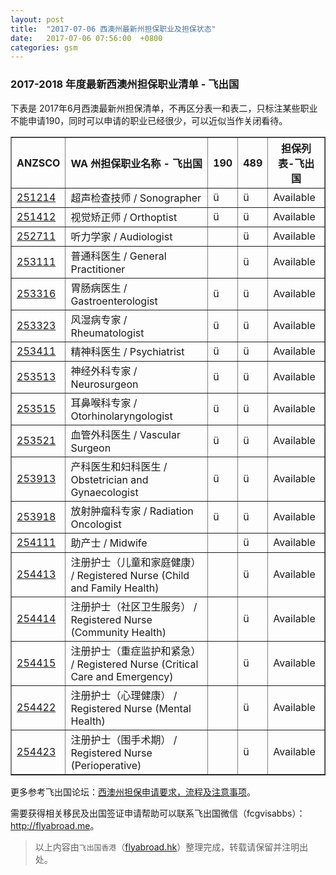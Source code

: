 ```yaml
---
layout: post
title:  "2017-07-06 西澳州最新州担保职业及担保状态"
date:   2017-07-06 07:56:00  +0800
categories: gsm
---
```


### 2017-2018 年度最新西澳州担保职业清单 - 飞出国

下表是 2017年6月西澳最新州担保清单，不再区分表一和表二，只标注某些职业不能申请190，同时可以申请的职业已经很少，可以近似当作关闭看待。

<table border='1' cellpadding='0' cellspacing='0'>
<tbody>
<tr><th>ANZSCO</th> <th>WA 州担保职业名称 - 飞出国</th> <th>190</th> <th> 489 </th> <th>担保列表-飞出国</th></tr>
<tr><td><a href="http://bbs.fcgvisa.com/t/1466" target="_blank">251214</a></td>
<td>超声检查技师 / Sonographer</td>
<td>ü</td>
<td>ü</td>
<td>Available</td>
</tr>
<tr><td><a href="http://bbs.fcgvisa.com/t/1462" target="_blank">251412</a></td>
<td>视觉矫正师 / Orthoptist</td>
<td>ü</td>
<td>ü</td>
<td>Available</td>
</tr>
<tr><td><a href="http://bbs.fcgvisa.com/t/1437" target="_blank">252711</a></td>
<td>听力学家 / Audiologist</td>
<td></td>
<td>ü</td>
<td>Available</td>
</tr>
<tr><td><a href="http://bbs.fcgvisa.com/t/1435" target="_blank">253111</a></td>
<td>普通科医生 / General Practitioner</td>
<td></td>
<td>ü</td>
<td>Available</td>
</tr>
<tr><td><a href="http://bbs.fcgvisa.com/t/1426" target="_blank">253316</a></td>
<td>胃肠病医生 / Gastroenterologist</td>
<td>ü</td>
<td>ü</td>
<td>Available</td>
</tr>
<tr><td><a href="http://bbs.fcgvisa.com/t/1421" target="_blank">253323</a></td>
<td>风湿病专家 / Rheumatologist</td>
<td>ü</td>
<td>ü</td>
<td>Available</td>
</tr>
<tr><td><a href="http://bbs.fcgvisa.com/t/1418" target="_blank">253411</a></td>
<td>精神科医生 / Psychiatrist</td>
<td>ü</td>
<td>ü</td>
<td>Available</td>
</tr>
<tr><td><a href="http://bbs.fcgvisa.com/t/1414" target="_blank">253513</a></td>
<td>神经外科专家 / Neurosurgeon</td>
<td>ü</td>
<td>ü</td>
<td>Available</td>
</tr>
<tr><td><a href="http://bbs.fcgvisa.com/t/1411" target="_blank">253515</a></td>
<td>耳鼻喉科专家 / Otorhinolaryngologist</td>
<td>ü</td>
<td>ü</td>
<td>Available</td>
</tr>
<tr><td><a href="http://bbs.fcgvisa.com/t/1402" target="_blank">253521</a></td>
<td>血管外科医生 / Vascular Surgeon</td>
<td>ü</td>
<td>ü</td>
<td>Available</td>
</tr>
<tr><td><a href="http://bbs.fcgvisa.com/t/1395" target="_blank">253913</a></td>
<td>产科医生和妇科医生 / Obstetrician and Gynaecologist</td>
<td>ü</td>
<td>ü</td>
<td>Available</td>
</tr>
<tr><td><a href="http://bbs.fcgvisa.com/t/1386" target="_blank">253918</a></td>
<td>放射肿瘤科专家 / Radiation Oncologist</td>
<td>ü</td>
<td>ü</td>
<td>Available</td>
</tr>
<tr><td><a href="http://bbs.fcgvisa.com/t/1379" target="_blank">254111</a></td>
<td>助产士 / Midwife</td>
<td></td>
<td>ü</td>
<td>Available</td>
</tr>
<tr><td><a href="http://bbs.fcgvisa.com/t/1357" target="_blank">254413</a></td>
<td>注册护士（儿童和家庭健康） / Registered Nurse (Child and Family Health)</td>
<td></td>
<td>ü</td>
<td>Available</td>
</tr>
<tr><td><a href="http://bbs.fcgvisa.com/t/1354" target="_blank">254414</a></td>
<td>注册护士（社区卫生服务） / Registered Nurse (Community Health)</td>
<td></td>
<td>ü</td>
<td>Available</td>
</tr>
<tr><td><a href="http://bbs.fcgvisa.com/t/1308" target="_blank">254415</a></td>
<td>注册护士（重症监护和紧急） / Registered Nurse (Critical Care and Emergency)</td>
<td></td>
<td>ü</td>
<td>Available</td>
</tr>
<tr><td><a href="http://bbs.fcgvisa.com/t/1300" target="_blank">254422</a></td>
<td>注册护士（心理健康） / Registered Nurse (Mental Health)</td>
<td></td>
<td>ü</td>
<td>Available</td>
</tr>
<tr><td><a href="http://bbs.fcgvisa.com/t/1299" target="_blank">254423</a></td>
<td>注册护士（围手术期） / Registered Nurse (Perioperative)</td>
<td></td>
<td>ü</td>
<td>Available</td>
</tr>
</tbody></table>

更多参考飞出国论坛：[西澳州担保申请要求，流程及注意事项](http://bbs.fcgvisa.com/t/skilled-migration-western-australia/2810)。  

需要获得相关移民及出国签证申请帮助可以联系飞出国微信（fcgvisabbs）： <a href="http://flyabroad.me/contact" target="_blank">http://flyabroad.me</a>。

> 以上内容由`飞出国香港`（<a href="http://flyabroad.hk/" target="_blank">flyabroad.hk</a>）整理完成，转载请保留并注明出处。
